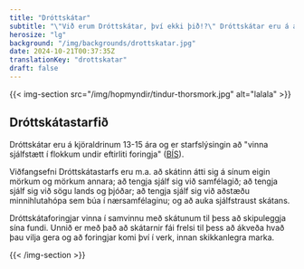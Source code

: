 ```yaml
---
title: "Dróttskátar"
subtitle: "\"Við erum Dróttskátar, því ekki þið!?\" Dróttskátar eru á aldrinum 13-15 og eitt hressasta aldursbilið."
herosize: "lg"
background: "/img/backgrounds/drottskatar.jpg"
date: 2024-10-21T00:37:35Z
translationKey: "drottskatar"
draft: false
---
```


{{< img-section src="/img/hopmyndir/tindur-thorsmork.jpg" alt="lalala" >}}

## Dróttskátastarfið

Dróttskátar eru á kjöraldrinum 13-15 ára og er starfslýsingin að "vinna sjálfstætt í flokkum undir eftirliti foringja" ([BÍS](https://skatarnir.is/drottskatar-2/)).

Viðfangsefni Dróttskátastarfs eru m.a. að skátinn átti sig á sínum eigin mörkum og mörkum annara; að tengja sjálf sig við samfélagið; að tengja sjálf sig við sögu lands og þjóðar; að tengja sjálf sig við aðstæðu minnihlutahópa sem búa í nærsamfélaginu; og að auka sjálfstraust skátans.

Dróttskátaforingjar vinna í samvinnu með skátunum til þess að skipuleggja sína fundi. Unnið er með það að skátarnir fái frelsi til þess að ákveða hvað þau vilja gera og að foringjar komi því í verk, innan skikkanlegra marka.

{{< /img-section >}}